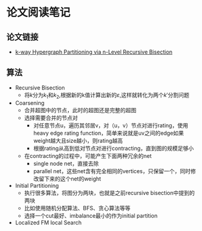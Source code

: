 # 论文阅读笔记
## 论文链接
- [k-way Hypergraph Partitioning via n-Level Recursive Bisection
](https://epubs.siam.org/doi/abs/10.1137/1.9781611974317.5)
## 算法
- Recursive Bisection
  - 将$k$分为$k_1$和$k_2$,根据新的k值计算出新的$\varepsilon$,这样就转化为两个$k'$分割问题
- Coarsening
  - 合并超图中的节点，此时的超图还是完整的超图
  - 选择需要合并的节点对
    - 对任意节点u，遍历其邻居v，对（u，v）节点对进行rating，使用heavy edge rating function，简单来说就是uv之间的edge如果weight越大且size越小，则rating越高
    - 根据rating从高到低对节点对进行contracting，直到图的规模足够小
  - 在contracting的过程中，可能产生下面两种冗余的net
    - single node net，直接去除
    - parallel net，这些net含有完全相同的vertices，只保留一个，同时修改留下来的这个net的weight
- Initial Partitioning
  - 执行很多算法，将图分为两块，也就是之前recursive bisection中提到的两块
  - 比如使用随机分配算法、BFS、贪心算法等等
  - 选择一个cut最好、imbalance最小的作为initial partition
- Localized FM local Search